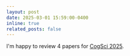 ```yaml
---
layout: post
date: 2025-03-01 15:59:00-0400
inline: true
related_posts: false
---
```


<i class="fa-solid fa-file-pen"></i> I'm happy to review 4 papers for <a href="https://cognitivesciencesociety.org/cogsci-2025/">CogSci 2025</a>. 

